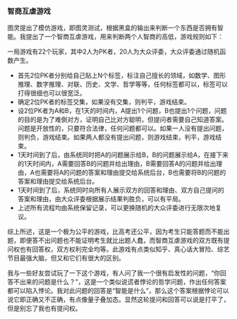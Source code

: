 ### 智商互虐游戏

图灵提出了模仿游戏，即图灵测试，根据黑盒的输出来判断一个东西是否拥有智能。我提出了一个智商互虐游戏，用来判断两个人智商的高低，游戏规则如下：

一局游戏有22个玩家，其中2人为PK者，20人为大众评委，大众评委通过随机函数产生。

- 首先2位PK者分别给自己贴上N个标签，标注自己擅长的领域，如数学、图形推理、数字推理、对联、历史、文学、哲学等等，任何标签都可以，标签可以打得很细也可以很宽泛。
- 确定2位PK者的标签交集，如果没有交集，则判平，游戏结束。
- 设2位PK者为A和B，在1天的时间内，A提出1个问题，B也提出1个问题，问题的目的是为了难倒对方，证明自己比对方聪明，但提问者需要自己知道答案。问题是开放性的，只要符合法律，任何问题都可以。如果一人没有提出问题，则判负，游戏结束。如果两人都没有提出问题，则游戏结束，判平，游戏结束。
- 1天时间到了后，由系统同时把A的问题展示给B，B的问题展示给A，在接下来的1天时间内，A需要回答B的问题并给出理由，B需要回答A的问题并给出理由，A也需要将A的问题的答案和理由提交给系统后台，B也需要将B的问题的答案和理由提交给系统后台。
- 1天时间到了后，系统同时向所有人展示双方的回答和理由、双方自己提问的答案和理由，由大众评委根据展示结果判胜负，可以有平局。
- 上述所有流程均由系统保留记录，可以更换随机的大众评委进行无限次地复议。

综上所述，这是一个极为公平的游戏，比高考还公平，因为考生只能答题而不能出题，即便答不出问题也不能证明考生就比出题人蠢，而智商互虐游戏的双方既有提问权也有回答权，双方权利完全均等。此游戏有点类似知乎、真心话大冒险、综艺节目最强大脑，但又和它们有很大的区别。

我与一些好友尝试玩了一下这个游戏，有人问了我一个很有启发性的问题，“你回答不出来的问题是什么？”，这是一个类似说谎者悖论的哲学问题，作出任何答案都可以陷入悖论。我对此问题的回答是“智能是什么”，那么这个答案根据悖论可以说它即正确又不正确，有点像量子叠加态。显然这轮提问和回答可以说是打平了，但是别忘了我也有提问权。
